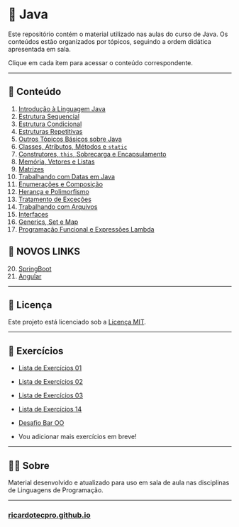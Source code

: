 # 📘 Java

Este repositório contém o material utilizado nas aulas do curso de Java. Os conteúdos estão organizados por tópicos, seguindo a ordem didática apresentada em sala.

Clique em cada item para acessar o conteúdo correspondente.

---

## 📂 Conteúdo


1. [Introdução à Linguagem Java](01_introducao_a_linguagem_java.md)
2. [Estrutura Sequencial](02_estrutura_sequencial.md)
3. [Estrutura Condicional](03_estrutura_condicional.md)
4. [Estruturas Repetitivas](04_estruturas_repetitivas.md)
5. [Outros Tópicos Básicos sobre Java](05_outros_topicos_basicos_sobre_java.md)
6. [Classes, Atributos, Métodos e `static`](06_classes_atributos_metodos_static.md)
7. [Construtores, `this`, Sobrecarga e Encapsulamento](07_construtores_this_sobrecarga_encapsulamento.md)
8. [Memória, Vetores e Listas](08_memoria_vetores_listas.md)
9. [Matrizes](09_matrizes.md)
10. [Trabalhando com Datas em Java](10_trabalhando_com_datas_em_java.md)
11. [Enumerações e Composição](11_enumeracoes_e_composicao.md)
12. [Herança e Polimorfismo](12_heranca_e_polimorfismo.md)
13. [Tratamento de Exceções](13_tratamento_de_excecoes.md)
14. [Trabalhando com Arquivos](14_trabalhando_com_arquivos.md)
15. [Interfaces](15_interfaces.md)
16. [Generics, Set e Map](16_generics_set_map.md)
17. [Programação Funcional e Expressões Lambda](17_programação_funcional_e_expressões_lambda.md)

## 🧩 NOVOS LINKS

20. [SpringBoot](https://ricardotecpro.github.io/modulo_09_backend/)
19. [Angular](https://modulo_10_frontend/)

---

## 📄 Licença

Este projeto está licenciado sob a [Licença MIT](license).

---

## 🧩 Exercícios

- [Lista de Exercícios 01](lista_exercicios_01.md)
- [Lista de Exercícios 02](lista_exercicios_02.md)
- [Lista de Exercícios 03](lista_exercicios_03.md)
- [Lista de Exercícios 14](lista_exercicios_14.md)
- [Desafio Bar OO](desafio_bar_oo.md)

- Vou adicionar mais exercícios em breve!
 

---

## 👨‍🏫 Sobre

Material desenvolvido e atualizado para uso em sala de aula nas disciplinas de Linguagens de Programação.

---

### [ricardotecpro.github.io](https://ricardotecpro.github.io/)
